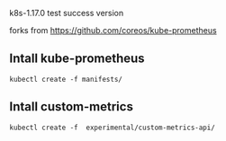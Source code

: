 k8s-1.17.0 test success version

forks from https://github.com/coreos/kube-prometheus


## Intall kube-prometheus
```shell
kubectl create -f manifests/
```
## Intall  custom-metrics
```
kubectl create -f  experimental/custom-metrics-api/
```
